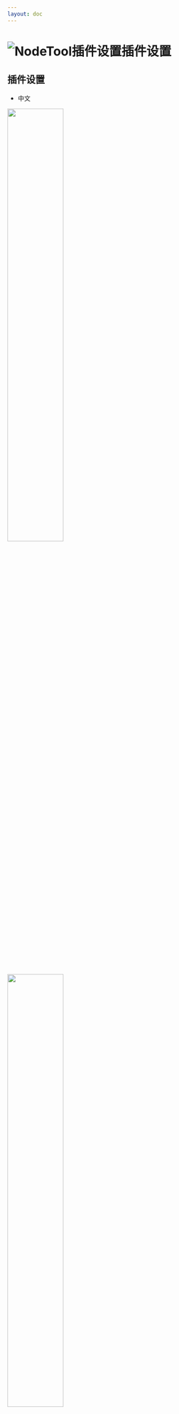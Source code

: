 ```yaml
---
layout: doc
---
```

# <span class="h1-icon"><img src="/img/RS-Settings.webp" alt="NodeTool插件设置"></span>插件设置


## 插件设置

- 中文 
<div class="img-to" >
  <img data-zoomable src="/img/rs_nodetool_2.7_setting_1_cn.webp" width=50%>
  <img data-zoomable src="/rs-node/rs_nodetool_2.8_setting_2_cn.webp" width=50%>
</div>

<br />

- 英文 
<div class="img-to" >
  <img data-zoomable src="/img/rs_nodetool_2.7_setting_1_en.webp" width=50%>
  <img data-zoomable src="/rs-node/rs_nodetool_2.8_setting_2_en.webp" width=50%>
</div>

<br />


## 关键词设置
AutoPBR（自动PBR）的连接依赖文件名中的关键词，可以根据需要设置对应的关键词。

![关键词](/img/keywords_for_file_names.webp){data-zoomable}

<br />

支持的通道有`Diffuse`，`AO`，`Metalness`，`Roughness`，`Reflection`，`Glossiness`，`Bump`，`Normal`，`Opacity`，`Displacement`，`Emission`，`Translucency`

- 关键词可以根据需要增删，不区分大小写，是用逗号分隔，`,`是英文的逗号
- 如果不是需要，请不要保留空格
- 关键词支持<span class="gb-text">正则</span>，可以根据需要添加
- 设置完成后需点击`确定`

<br />

### 正则使用

**常用示例：**

- `a.+?b` 匹配以字母 "a" 开头，后面跟着一个或多个任意字符（非贪婪模式），然后以字母 "b" 结尾的字符串。
- `a..b` 匹配以字母 "a" 开头，后面跟着任意两个字符，然后以字母 "b" 结尾的字符串。
- `\d+` 匹配一个或多个连续的数字。
- `^apple` 匹配以 "apple" 开头的字符串
- `apple$` 来匹配以 "apple" 结尾的字符串

**字符匹配：**

- `\d` 匹配任意数字。
- `\w` 匹配任意字母、数字或下划线。
- `\s` 匹配任意空白字符（空格、制表符等）。
- `.` 匹配除换行符外的任意字符。

**重复次数：**

- `*` 匹配前一个元素零次或多次。
- `+` 匹配前一个元素一次或多次。
- `?` 匹配前一个元素零次或一次。
- `{n}` 匹配前一个元素恰好 n 次。
- `{n,}` 匹配前一个元素至少 n 次。
- `{n,m}` 匹配前一个元素至少 n 次且不超过 m 次。

**字符类：**

- `[abc]` 匹配 a、b 或 c 中的任意一个字符。
- `[^abc]` 匹配除了 a、b 和 c 以外的任意字符。
- `[a-z]` 匹配任意小写字母。（插件不区分大小写）
- `[A-Z]` 匹配任意大写字母。（插件不区分大小写）
- `[0-9]` 匹配任意数字。

**锚点：**

- `^` 匹配行的开头。
- `$` 匹配行的结尾。
- `\b` 匹配单词的边界

<br />


## 其他设置

<br />

### 自动排列节点
AutoPBR（自动PBR）和Set TriPlanar（处理平铺）执行后会自动排列节点。  
如果这里取消勾选则不会自动排列。

<br />

### 自动重命名贴图
AutoPBR（自动PBR）执行后会根据贴图连接的通道自动命名。  
取消勾选则不会自动命名。


<br />

### 自动添加调节节点
AutoPBR（自动PBR）和To PBR（PBR连接）执行后会根据贴图连接的通道自动添加调节节点（Color Correct或者Ramp）。  
取消勾选则不会自动添加调节节点。

```
此功能仅作用于纹理节点，其他节点不会添加
```

<br />

### 自动重命名材质
AutoPBR（自动PBR）执行后会根据贴图的名称自动重命名对应材质。  
取消勾选则不会自动重命名材质。

<br />

<!-- ### 文件夹/列表模式

::: danger 注意
由于C4D 2024.4相关api的变更，无法正常切换到列表模式，AutoNode（自动节点）可能不再维护。
请使用RS-NodeMenu（节点菜单）替代。
:::

- 此处是用于AutoNode（自动节点）的显示模式
- 列表模式和文件夹模式：
<div class="img-to" >
  <img data-zoomable src="/img/plugin_list_mode.webp" alt="列表模式" width=40%>
  <img data-zoomable src="/img/plugin_folder_mode.webp" alt="文件夹模式" width=40%>
</div>

<br /> -->

### Substance节点设置
可以设置Substance节点贴图默认的大小，连接后会自动设置。


<br />

### Specular/Metallic流程
可以选择Substance节点Specular/Metallic流程，连接后会自动设置。  

```
金属/粗糙度流程 Metal/Roughness Workflow ：
Base Color（基础色贴图）、 Metallic（金属贴图）、 Roughness（粗糙度贴图）  

镜面反射/光泽度流程 Specular/Glossiness Workflow ：
Diffuse（漫反射贴图）、Specular（镜面反射贴图）、Glossiness（光泽度贴图）  
```

<br />

### 设置颜色通道

- 可以根据需要添加端口id到选项，设置的通道连接的贴图将会被设置为sRGB(color data)，其他会判断为non-color data
- 插件已经设置了材质的大部分常用颜色端口，如果不是特殊情况是不需要修改

>复制的端口ID会比较长，如`com.redshift3d.redshift4c4d.nodes.core.standardmaterial.base_color`  
设置的时候只需要添加后缀，如：`base_color`

<br />


#### 获取端口id:

1. 在节点编辑器首选项开启ID和信息显示
2. 选择需要添加的端口
3. 右键复制
<br />

<video controls>
  <source src="/img/Obtain Port ID.webm" type="video/webm">
</video>

<br />
<br />

### 自定义颜色/黑白调节节点
如果插件开启自动添加调节节点，会根据贴图连接的通道自动添加调节节点。  
这里可以自定义调节节点：  
节点ID会比较长，如`com.redshift3d.redshift4c4d.nodes.core.rscolorcorrection`  
设置的时候只需要添加`.`后面的后缀，如：`rscolorcorrection`


<br />

### 自定义弹窗菜单
<br />

<div class="img-to" >
  <img data-zoomable src="/rs-node/rs_nodetool_2.8_nodemenu_setting_cn.webp" alt="nodemenu_setting" width=40%>
  <img data-zoomable src="/rs-node/rs_nodetool_2.8_nodemenu_setting_en.webp" alt="nodemenu_setting" width=40%>
</div>

> 自定义菜单相关设置请参考[自定义菜单](03-RNT-NodeMenu)

<br />


### 检索文件夹路径
用于[Convert Path（转为绝对路径）](05-RNT-ConvertPath)，会检索贴图是否存在于当前文件夹下，如果存在将替换为绝对路径

<br />